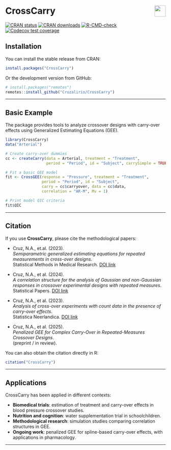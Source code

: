 # CrossCarry <img src="https://cran.r-project.org/Rlogo.svg" width="35" align="right" />

[![CRAN status](https://www.r-pkg.org/badges/version/CrossCarry)](https://CRAN.R-project.org/package=CrossCarry)
[![CRAN downloads](https://cranlogs.r-pkg.org/badges/grand-total/CrossCarry)](https://CRAN.R-project.org/package=CrossCarry)
[![R-CMD-check](https://github.com/Cruzalirio/CrossCarry/actions/workflows/R-CMD-check.yaml/badge.svg)](https://github.com/Cruzalirio/CrossCarry/actions/workflows/R-CMD-check.yaml)
[![Codecov test coverage](https://codecov.io/gh/Cruzalirio/CrossCarry/branch/main/graph/badge.svg)](https://app.codecov.io/gh/Cruzalirio/CrossCarry)

## Installation

You can install the stable release from CRAN:

```r
install.packages("CrossCarry")
```

Or the development version from GitHub:

```r
# install.packages("remotes")
remotes::install_github("Cruzalirio/CrossCarry")
```

---

## Basic Example

The package provides tools to analyze crossover designs with carry-over effects using Generalized Estimating Equations (GEE).

```r
library(CrossCarry)
data("Arterial")

# Create carry-over dummies
cc <- createCarry(data = Arterial, treatment = "Treatment", 
                  period = "Period", id = "Subject", carrySimple = TRUE)

# Fit a basic GEE model
fit <- CrossGEE(response = "Pressure", treatment = "Treatment", 
                period = "Period", id = "Subject", 
                carry = cc$carryover, data = cc$data,
                correlation = "AR-M", Mv = 1)

# Print model QIC criteria
fit$QIC
```

---

## Citation

If you use **CrossCarry**, please cite the methodological papers:

- Cruz, N.A., et.al. (2023).  
  *Semiparametric generalized estimating equations for repeated measurements in cross-over designs*.  
  Statistical Methods in Medical Research. [DOI link](https://doi.org/10.1177/09622802231158736)

- Cruz, N.A., et al. (2024).  
  *A correlation structure for the analysis of Gaussian and non-Gaussian responses in crossover experimental designs with repeated measures*.  
  Statistical Papers. [DOI link](https://link.springer.com/article/10.1007/s00362-022-01391-z)
  
- Cruz, N.A., et al. (2023).  
  *Analysis of cross-over experiments with count data in the presence of carry-over effects*.  
  Statistica Neerlandica. [DOI link](https://doi.org/10.1111/stan.12295)
    
- Cruz, N.A., et al. (2025).  
  *Penalized GEE for Complex Carry-Over in Repeated-Measures Crossover Designs*.  
  (preprint / in review).

You can also obtain the citation directly in R:

```r
citation("CrossCarry")
```

---

## Applications

CrossCarry has been applied in different contexts:

- **Biomedical trials**: estimation of treatment and carry-over effects in blood pressure crossover studies.
- **Nutrition and cognition**: water supplementation trial in schoolchildren.
- **Methodological research**: simulation studies comparing correlation structures in GEE.
- **Ongoing work**: penalized GEE for spline-based carry-over effects, with applications in pharmacology.

---
